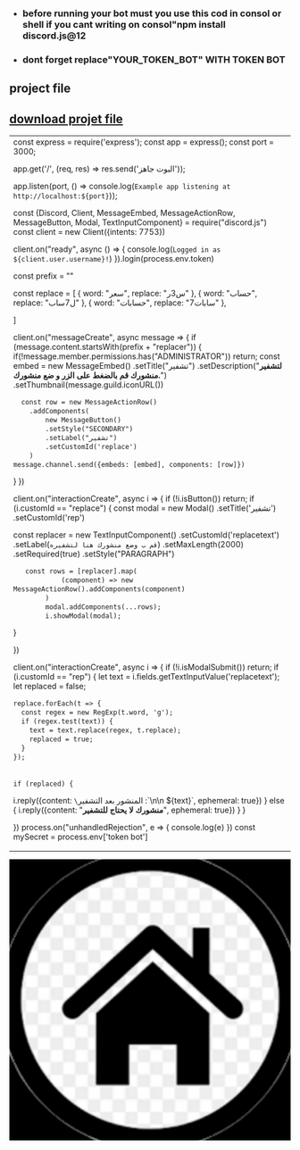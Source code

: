 <html>
  <head>
    <link rel="icon" href="picsart_24-06_2P5-10-56-54-582%20(1).jpg"/>
  </head>
<body>
<style>
  body{
    background-image: url('Picsart_24-05-16_20-56-54-582%20(1).jpg');
  }

</style>


<ul>
  <li><h3>before running your bot must you use this cod in consol or shell if you cant writing on consol"npm install discord.js@12
</h3></li>
 <li><h3>dont forget replace"YOUR_TOKEN_BOT" WITH TOKEN BOT</h3></li>
</ul>
<h2>project file</h2>
<A download href="index (4).js"><h2>download projet file</h2></A>

<table>
  <tr>
    <td>
const express = require('express');
const app = express();
const port = 3000;

app.get('/', (req, res) => res.send('البوت جاهز'));

app.listen(port, () => console.log(`Example app listening at http://localhost:${port}`));

const {Discord, Client, MessageEmbed, MessageActionRow, MessageButton, Modal, TextInputComponent} = require("discord.js")
const client = new Client({intents: 7753})

client.on("ready", async () => {
  console.log(`Logged in as ${client.user.username}!`)
}).login(process.env.token)

const prefix = ""

const replace = [
  {
    word: "سعر",
    replace: "س3ر"
  },
   {
    word: "حساب",
    replace: "ل7ساب"
  },
{
    word: "حسابات",
    replace: "7سابات"
  },

]

client.on("messageCreate", async message => {
  if (message.content.startsWith(prefix + "replacer")) {
  if(!message.member.permissions.has("ADMINISTRATOR")) return;
    const embed = new MessageEmbed()
    .setTitle("تشفير")
    .setDescription("**لتشفير منشورك قم بالضغط على الزر و ضع منشورك.**")
    .setThumbnail(message.guild.iconURL())
    
      const row = new MessageActionRow()
        .addComponents(
            new MessageButton()
            .setStyle("SECONDARY")
            .setLabel("تشفير")
            .setCustomId('replace')
        )
    message.channel.send({embeds: [embed], components: [row]})
  }
})


client.on("interactionCreate", async i => {
  if (!i.isButton()) return;
  if (i.customId == "replace") {
            const modal = new Modal()
            .setTitle('تشفير')
            .setCustomId('rep')

   const replacer = new TextInputComponent()
            .setCustomId('replacetext')
            .setLabel(`قم ب وضع منشورك هنا لتشفيره`)
            .setMaxLength(2000)
            .setRequired(true)
            .setStyle("PARAGRAPH")
    
       const rows = [replacer].map(
                (component) => new MessageActionRow().addComponents(component)
            )
            modal.addComponents(...rows);
            i.showModal(modal);
        
  }
  
})

client.on("interactionCreate", async i => {
  if (!i.isModalSubmit()) return;
  if (i.customId == "rep") {
let text = i.fields.getTextInputValue('replacetext');
    let replaced = false;

    replace.forEach(t => {
      const regex = new RegExp(t.word, 'g');
      if (regex.test(text)) {
        text = text.replace(regex, t.replace);
        replaced = true;
      }
    });


    if (replaced) {
i.reply({content: `\`المنشور بعد التشفير :\`\n\n ${text}`, ephemeral: true})
    } else {
      i.reply({content: "**منشورك لا يحتاج للتشفير**", ephemeral: true})
    }
  }
  
})
process.on("unhandledRejection", e => {
  console.log(e)
})
const mySecret = process.env['token bot']
</td>
  </tr>
</table>
<A href="https://bleu1js.github.io/Blue._.js/"><img src="Picsart_24-05-17_11-16-44-661.jpg"></A>


</body>
</html>
